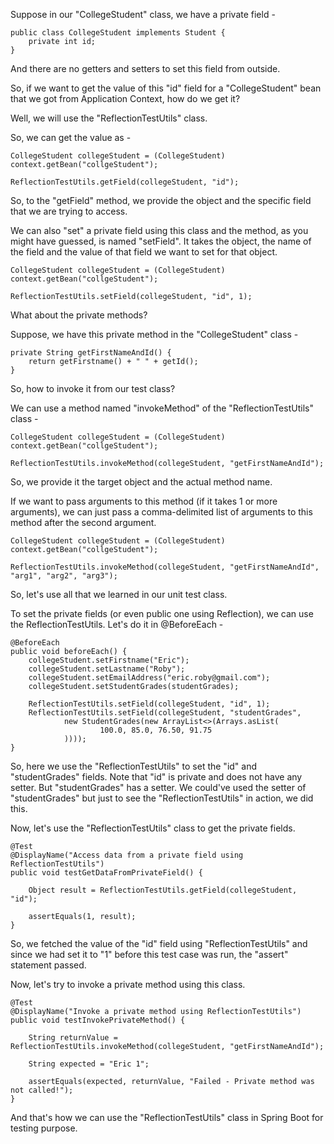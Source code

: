 Suppose in our "CollegeStudent" class, we have a private field - 

    public class CollegeStudent implements Student {
        private int id;
    }

And there are no getters and setters to set this field from outside.

So, if we want to get the value of this "id" field for a "CollegeStudent" bean that we got from Application Context, how do we get it?

Well, we will use the "ReflectionTestUtils" class.

So, we can get the value as - 

    CollegeStudent collegeStudent = (CollegeStudent) context.getBean("collgeStudent");

    ReflectionTestUtils.getField(collegeStudent, "id");

So, to the "getField" method, we provide the object and the specific field that we are trying to access.

We can also "set" a private field using this class and the method, as you might have guessed, is named "setField". It takes the object, the name of the field and the value of that field we want to set for that object.

    CollegeStudent collegeStudent = (CollegeStudent) context.getBean("collgeStudent");

    ReflectionTestUtils.setField(collegeStudent, "id", 1);

What about the private methods?

Suppose, we have this private method in the "CollegeStudent" class - 

    private String getFirstNameAndId() {
        return getFirstname() + " " + getId();
    }

So, how to invoke it from our test class?

We can use a method named "invokeMethod" of the "ReflectionTestUtils" class - 

    CollegeStudent collegeStudent = (CollegeStudent) context.getBean("collgeStudent");

    ReflectionTestUtils.invokeMethod(collegeStudent, "getFirstNameAndId");

So, we provide it the target object and the actual method name.

If we want to pass arguments to this method (if it takes 1 or more arguments), we can just pass a comma-delimited list of arguments to this method after the second argument.

    CollegeStudent collegeStudent = (CollegeStudent) context.getBean("collgeStudent");

    ReflectionTestUtils.invokeMethod(collegeStudent, "getFirstNameAndId", "arg1", "arg2", "arg3");


So, let's use all that we learned in our unit test class.

To set the private fields (or even public one using Reflection), we can use the ReflectionTestUtils. Let's do it in @BeforeEach - 

    @BeforeEach
    public void beforeEach() {
        collegeStudent.setFirstname("Eric");
        collegeStudent.setLastname("Roby");
        collegeStudent.setEmailAddress("eric.roby@gmail.com");
        collegeStudent.setStudentGrades(studentGrades);

        ReflectionTestUtils.setField(collegeStudent, "id", 1);
        ReflectionTestUtils.setField(collegeStudent, "studentGrades",
                new StudentGrades(new ArrayList<>(Arrays.asList(
                        100.0, 85.0, 76.50, 91.75
                ))));
    }

So, here we use the "ReflectionTestUtils" to set the "id" and "studentGrades" fields. Note that "id" is private and does not have any setter. But "studentGrades" has a setter. We could've used the setter of "studentGrades" but just to see the "ReflectionTestUtils" in action, we did this.

Now, let's use the "ReflectionTestUtils" class to get the private fields.


    @Test
    @DisplayName("Access data from a private field using ReflectionTestUtils")
    public void testGetDataFromPrivateField() {

        Object result = ReflectionTestUtils.getField(collegeStudent, "id");

        assertEquals(1, result);
    }

So, we fetched the value of the "id" field using "ReflectionTestUtils" and since we had set it to "1" before this test case was run, the "assert" statement passed.

Now, let's try to invoke a private method using this class.

    @Test
    @DisplayName("Invoke a private method using ReflectionTestUtils")
    public void testInvokePrivateMethod() {

        String returnValue = ReflectionTestUtils.invokeMethod(collegeStudent, "getFirstNameAndId");

        String expected = "Eric 1";

        assertEquals(expected, returnValue, "Failed - Private method was not called!");
    }

And that's how we can use the "ReflectionTestUtils" class in Spring Boot for testing purpose.